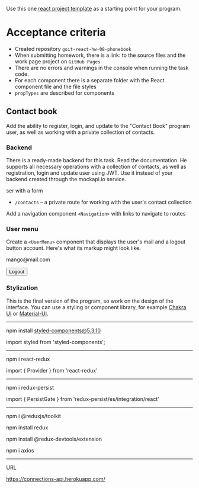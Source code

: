Use this one
[react project template](https://github.com/goitacademy/react-homework-template#readme)
as a starting point for your program.

# Acceptance criteria

- Created repository `goit-react-hw-08-phonebook`
- When submitting homework, there is a link: to the source files and the work
  page project on `GitHub Pages`
- There are no errors and warnings in the console when running the task code.
- For each component there is a separate folder with the React component file
  and the file styles
- `propTypes` are described for components

## Contact book

Add the ability to register, login, and update to the "Contact Book" program
user, as well as working with a private collection of contacts.

### Backend

There is a ready-made backend for this task. Read the documentation. He supports
all necessary operations with a collection of contacts, as well as registration,
login and update user using JWT. Use it instead of your backend created through
the mockapi.io service.

ser with a form

- `/contacts` – a private route for working with the user's contact collection

Add a navigation component `<Navigation>` with links to navigate to routes

### User menu

Create a `<UserMenu>` component that displays the user's mail and a logout
button account. Here's what its markup might look like.

<div>
  <p>mango@mail.com</p>
  <button>Logout</button>
</div>

### Stylization

This is the final version of the program, so work on the design of the
interface. You can use a styling or component library, for example
[Chakra UI](https://chakra-ui.com/) or [Material-UI](https://material-ui.com/).

---

npm install styled-components@5.3.10

import styled from 'styled-components';

---

npm i react-redux

import { Provider } from 'react-redux'

---

npm i redux-persist

import { PersistGate } from 'redux-persist/es/integration/react'

---

npm i @reduxjs/toolkit

npm install redux

npm install @redux-devtools/extension

npm i axios

---

URL

https://connections-api.herokuapp.com/
